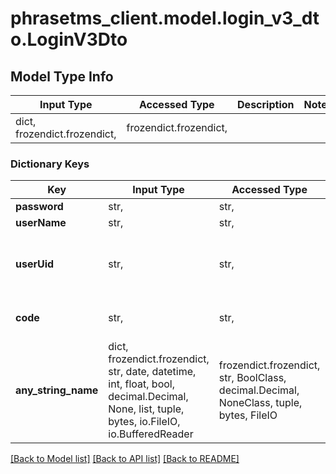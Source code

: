 # phrasetms_client.model.login_v3_dto.LoginV3Dto

## Model Type Info

| Input Type                   | Accessed Type          | Description | Notes |
| ---------------------------- | ---------------------- | ----------- | ----- |
| dict, frozendict.frozendict, | frozendict.frozendict, |             |

### Dictionary Keys

| Key                 | Input Type                                                                                                                                  | Accessed Type                                                                           | Description                                                        | Notes      |
| ------------------- | ------------------------------------------------------------------------------------------------------------------------------------------- | --------------------------------------------------------------------------------------- | ------------------------------------------------------------------ | ---------- |
| **password**        | str,                                                                                                                                        | str,                                                                                    |                                                                    |
| **userName**        | str,                                                                                                                                        | str,                                                                                    |                                                                    |
| **userUid**         | str,                                                                                                                                        | str,                                                                                    | When not filled, default user of identity will be logged in        | [optional] |
| **code**            | str,                                                                                                                                        | str,                                                                                    | Required only for 2-factor authentication                          | [optional] |
| **any_string_name** | dict, frozendict.frozendict, str, date, datetime, int, float, bool, decimal.Decimal, None, list, tuple, bytes, io.FileIO, io.BufferedReader | frozendict.frozendict, str, BoolClass, decimal.Decimal, NoneClass, tuple, bytes, FileIO | any string name can be used but the value must be the correct type | [optional] |

[[Back to Model list]](../../README.md#documentation-for-models) [[Back to API list]](../../README.md#documentation-for-api-endpoints) [[Back to README]](../../README.md)
